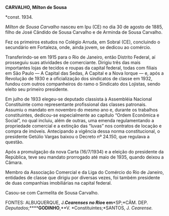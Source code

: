 **CARVALHO, Mílton de Sousa**

\*const. 1934.

*Mílton de Sousa Carvalho* nasceu em Ipu (CE) no dia 30 de agosto de
1885, filho de José Cândido de Sousa Carvalho e de Arminda de Sousa
Carvalho.

Fez os primeiros estudos no Colégio Arruda, em Sobral (CE), concluindo o
secundário em Fortaleza, onde, ainda jovem, se dedicou ao comércio.

Transferindo-se em 1915 para o Rio de Janeiro, então Distrito Federal,
aí prosseguiu suas atividades de comerciante. Dirigiu três das mais
importantes lojas de tecidos e roupas da capital federal, todas com
filiais em São Paulo — A Capital das Sedas, A Capital e a Nova Iorque —
e, após a Revolução de 1930 e a oficialização dos sindicatos de classe
em 1932, fundou com outros companheiros do ramo o Sindicato dos
Lojistas, sendo eleito seu primeiro presidente.

Em julho de 1933 elegeu-se deputado classista à Assembléia Nacional
Constituinte como representante profissional das classes patronais.
Assumiu o mandato em novembro do mesmo ano e, durante os trabalhos
constituintes, dedicou-se especialmente ao capítulo “Ordem Econômica e
Social”, no qual incluiu, além de outras, uma emenda regulamentando a
propriedade comercial e a extinção das “luvas” nos contratos de locação
e compra de imóveis. Antecipando a vigência dessa norma constitucional,
o presidente Getúlio Vargas baixou o Decreto nº 24.150, que regulava a
questão.

Após a promulgação da nova Carta (16/7/1934) e a eleição do presidente
da República, teve seu mandato prorrogado até maio de 1935, quando
deixou a Câmara.

Membro da Associação Comercial e da Liga do Comércio do Rio de Janeiro,
entidades de classe que dirigiu por diversas vezes, foi também
presidente de duas companhias imobiliárias na capital federal.

Casou-se com Carmelita de Sousa Carvalho.

FONTES: ALBUQUERQUE, J.*****Cearenses no* *Rio*e em*****SP;*CÂM. DEP.
*Deputados*;******GODINHO**,**V. *Constituintes;*SANTOS, J. *Cearense.*

 
